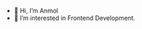 - 👋 Hi, I’m Anmol 
- 👀 I’m interested in Frontend Development.

<!---
Anmol-Verma91/Anmol-Verma91 is a ✨ special ✨ repository because its `README.md` (this file) appears on your GitHub profile.
You can click the Preview link to take a look at your changes.
--->
